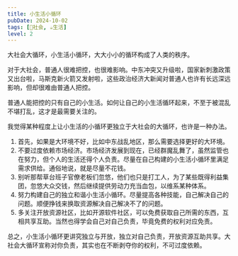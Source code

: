 ```yaml
---
title: 小生活小循环
pubDate: 2024-10-02
tags: [👫社会, ☕生活]
level: 2
---
```


大社会大循环，小生活小循环，大大小小的循环构成了人类的秩序。

对于大社会，普通人很难把控，也很难影响。中东冲突又升级啦，国家新刺激政策又出台啦，马斯克新火箭又发射啦，这些政治经济大新闻对普通人也许有长远深远影响，但却很难由普通人把控。

普通人能把控的只有自己的小生活。如何让自己的小生活循环起来，不至于被混乱不堪打乱，这才是最需要关注的。

我觉得某种程度上让小生活的小循环更独立于大社会的大循环，也许是一种办法。

1. 首先，如果是大环境不好，比如中东战乱地区，那么需要选择更好的大环境。
2. 不要过度依赖市场经济。市场经济发展到现在，已经群魔乱舞了，虽然监管也在努力，但个人的生活还得个人负责。尽量在自己构建的小生活小循环里满足需求供给。通俗地说，就是尽量不花钱。
3. 别听那帮草台班子官僚老板们忽悠，他们也只是打工人，为了某些既得利益集团，忽悠大众交钱，然后继续提供劳动力充当血包，以维系某种体系。
4. 努力构建自己的独立和谐小生活小循环。尽量提高各种技能，自己解决自己的问题。顺便挣钱来换取资源解决自己解决不了的问题。
5. 多关注开放资源社区，比如开源软件社区，可以免费获取自己所需的东西，互相共享互助。当然也得学会自己对自己负责，毕竟免费的权利对应免责。

总之，小生活小循环更讲究独立与开放，独立对自己负责，开放资源互助共享。大社会大循环宣称对你负责，其实也在不断剥夺你的权利，不可过度依赖。
